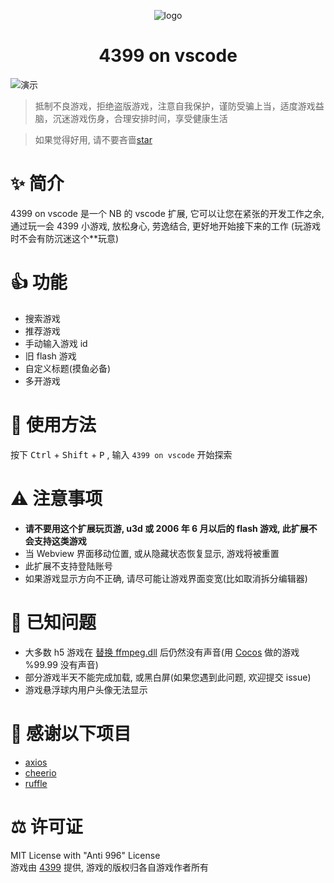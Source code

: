 <p align="center">
<img src="https://dsy4567.github.io/icon.png" alt="logo" title="logo" />
<h1 align="center">4399 on vscode</h1>
<img src="https://dsy4567.github.io/4-o-v.gif" alt="演示" title="logo" />
</p>

> 抵制不良游戏，拒绝盗版游戏，注意自我保护，谨防受骗上当，适度游戏益脑，沉迷游戏伤身，合理安排时间，享受健康生活

> 如果觉得好用, 请不要吝啬[star](https://github.com/dsy4567/4399-on-vscode)

# ✨ 简介

4399 on vscode 是一个 NB 的 vscode 扩展, 它可以让您在紧张的开发工作之余, 通过玩一会 4399 小游戏, 放松身心, 劳逸结合, 更好地开始接下来的工作 (玩游戏时不会有防沉迷这个\*\*玩意)

# 👍 功能

-   搜索游戏
-   推荐游戏
-   手动输入游戏 id
-   旧 flash 游戏
-   自定义标题(摸鱼必备)
-   多开游戏

# 🔨 使用方法

按下 <kbd>Ctrl</kbd> + <kbd>Shift</kbd> + <kbd>P</kbd>
, 输入 `4399 on vscode` 开始探索

# ⚠️ 注意事项

-   **请不要用这个扩展玩页游, u3d 或 2006 年 6 月以后的 flash 游戏, 此扩展不会支持这类游戏**
-   当 Webview 界面移动位置, 或从隐藏状态恢复显示, 游戏将被重置
-   此扩展不支持登陆账号
-   如果游戏显示方向不正确, 请尽可能让游戏界面变宽(比如取消拆分编辑器)

# 📢 已知问题

-   大多数 h5 游戏在 [替换 ffmpeg.dll](https://github.com/nondanee/vsc-netease-music#requirement) 后仍然没有声音(用 [Cocos](https://www.cocos.com/) 做的游戏 %99.99 没有声音)
-   部分游戏半天不能完成加载, 或黑白屏(如果您遇到此问题, 欢迎提交 issue)
-   游戏悬浮球内用户头像无法显示

# 🤝 感谢以下项目

-   [axios](https://github.com/axios/axios)
-   [cheerio](https://github.com/cheeriojs/cheerio)
-   [ruffle](https://github.com/ruffle-rs/ruffle)

# ⚖️ 许可证

MIT License with "Anti 996" License  
游戏由 [4399](http://www.4399.com) 提供, 游戏的版权归各自游戏作者所有
